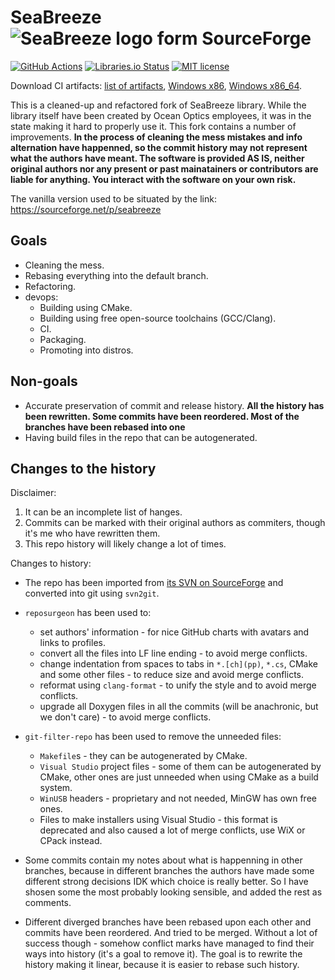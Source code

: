 SeaBreeze ![SeaBreeze logo form SourceForge](https://a.fsdn.com/allura/p/seabreeze/icon?1407267006)
=========
[![GitHub Actions](https://github.com/KOLANICH-physics/SeaBreeze/workflows/CI/badge.svg)](https://github.com/KOLANICH-physics/SeaBreeze/actions/)
[![Libraries.io Status](https://img.shields.io/librariesio/github/KOLANICH-physics/SeaBreeze.svg)](https://libraries.io/github/KOLANICH-physics/SeaBreeze)
[![MIT license](https://shields.io/badge/license-MIT-green)](./LICENSE)

Download CI artifacts: [list of artifacts](https://nightly.link/KOLANICH-physics/SeaBreeze/workflows/build/master), [Windows x86](https://nightly.link/KOLANICH-physics/SeaBreeze/workflows/build/master/SeaBreeze-3.0.11.1-win32.7z.zip), [Windows x86_64](https://nightly.link/KOLANICH-physics/SeaBreeze/workflows/build/master/SeaBreeze-3.0.11.1-win64.7z.zip).

This is a cleaned-up and refactored fork of SeaBreeze library.
While the library itself have been created by Ocean Optics employees, it was in the state making it hard to properly use it.
This fork contains a number of improvements. **In the process of cleaning the mess mistakes and info alternation have happenned, so the commit history may not represent what the authors have meant. The software is provided AS IS, neither original authors nor any present or past mainatainers or contributors are liable for anything. You interact with the software on your own risk.**

The vanilla version used to be situated by the link: https://sourceforge.net/p/seabreeze

Goals
-----

* Cleaning the mess.
* Rebasing everything into the default branch.
* Refactoring.
* devops:
	* Building using CMake.
	* Building using free open-source toolchains (GCC/Clang).
	* CI.
	* Packaging.
	* Promoting into distros.


Non-goals
---------

* Accurate preservation of commit and release history. **All the history has been rewritten. Some commits have been reordered. Most of the branches have been rebased into one**
* Having build files in the repo that can be autogenerated.


Changes to the history
----------------------

Disclaimer:

1. It can be an incomplete list of hanges.
2. Commits can be marked with their original authors as commiters, though it's me who have rewritten them.
3. This repo history will likely change a lot of times.

Changes to history:

* The repo has been imported from [its SVN on SourceForge](https://sourceforge.net/p/seabreeze/code/HEAD/tree/) and converted into git using `svn2git`.

* `reposurgeon` has been used to:
	* set authors' information - for nice GitHub charts with avatars and links to profiles.
	* convert all the files into LF line ending - to avoid merge conflicts.
	* change indentation from spaces to tabs in `*.[ch](pp)`, `*.cs`, CMake and some other files - to reduce size and avoid merge conflicts.
	* reformat using `clang-format` - to unify the style and to avoid merge conflicts.
	* upgrade all Doxygen files in all the commits (will be anachronic, but we don't care) - to avoid merge conflicts.

* `git-filter-repo` has been used to remove the unneeded files:
	* `Makefile`s - they can be autogenerated by CMake.
	* `Visual Studio` project files - some of them can be autogenerated by CMake, other ones are just unneeded when using CMake as a build system.
	* `WinUSB` headers - proprietary and not needed, MinGW has own free ones.
	* Files to make installers using Visual Studio - this format is deprecated and also caused a lot of merge conflicts, use WiX or CPack instead.

* Some commits contain my notes about what is happenning in other branches, because in different branches the authors have made some different strong decisions IDK which choice is really better. So I have shosen some the most probably looking sensible, and added the rest as comments.

* Different diverged branches have been rebased upon each other and commits have been reordered. And tried to be merged. Without a lot of success though - somehow conflict marks have managed to find their ways into history (it's a goal to remove it). The goal is to rewrite the history making it linear, because it is easier to rebase such history.

